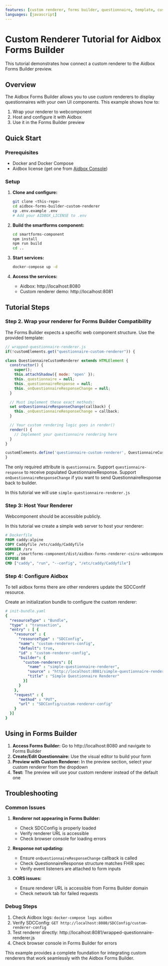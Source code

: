 ```yaml
---
features: [custom renderer, forms builder, questionnaire, template, customization]
languages: [javascript]
---
```

# Custom Renderer Tutorial for Aidbox Forms Builder

This tutorial demonstrates how connect a custom renderer to the Aidbox Forms Builder preview.

## Overview

The Aidbox Forms Builder allows you to use custom renderers to display questionnaires with your own UI components. This example shows how to:

1. Wrap your renderer to webcomponent
2. Host and configure it with Aidbox
3. Use it in the Forms Builder preview

## Quick Start

### Prerequisites

- Docker and Docker Compose
- Aidbox license (get one from [Aidbox Console](https://aidbox.io))

### Setup

1. **Clone and configure:**
   ```bash
   git clone <this-repo>
   cd aidbox-forms-builder-custom-renderer
   cp .env.example .env
   # Add your AIDBOX_LICENSE to .env
   ```

2. **Build the smartforms component:**
   ```bash
   cd smartforms-component
   npm install
   npm run build
   cd ..
   ```

3. **Start services:**
   ```bash
   docker-compose up -d
   ```

4. **Access the services:**
   - Aidbox: http://localhost:8080
   - Custom renderer demo: http://localhost:8081

## Tutorial Steps

### Step 2. Wrap your renderer for Forms Builder Compatibility

The Forms Builder expects a specific web component structure. Use the provided template:

```javascript
// wrapped-questionnaire-renderer.js
if(!customElements.get("questionnaire-custom-renderer")) {

class QuestionnaireCustomRenderer extends HTMLElement {
  constructor() {
    super();
    this.attachShadow({ mode: 'open' });
    this._questionnaire = null;
    this._questionnaireResponse = null;
    this._onQuestionnaireResponseChange = null;
  }

  // Must implement these exact methods:
  set onQuestionnaireResponseChange(callback) {
    this._onQuestionnaireResponseChange = callback;
  }

  // Your custom rendering logic goes in render()
  render() {
    // Implement your questionnaire rendering here
  }
}

customElements.define('questionnaire-custom-renderer', QuestionnaireCustomRenderer);
}
```

The only required attribute is `questionnaire`. 
Support `questionnaire-response` to receive populated QuestionnaireResponse.
Support `onQuestionnaireResponseChange` if you want to send QuestionnaireResponse back to builder. 

In this tutorial we will use `simple-questionnaire-renderer.js`

### Step 3: Host Your Renderer

Webcomponent should be accessible publicly. 

In this tutorial we create a simple web server to host your renderer:

```dockerfile
# Dockerfile
FROM caddy:alpine
COPY Caddyfile /etc/caddy/Caddyfile
WORKDIR /srv
COPY ./smartforms-component/dist/aidbox-forms-renderer-csiro-webcomponent.js /srv/
EXPOSE 80
CMD ["caddy", "run", "--config", "/etc/caddy/Caddyfile"]
```

### Step 4: Configure Aidbox

To tell aidbox forms there are other renderers update the SDCConfif resource.

Create an initialization bundle to configure the custom renderer:

```yaml
# init-bundle.yaml
{
  "resourceType" : "Bundle",
  "type" : "transaction",
  "entry" : [ {
    "resource" : {
      "resourceType" : "SDCConfig",
      "name": "custom-renderers-config",
      "default": true,
      "id" : "custom-renderer-config",
      "builder": {
        "custom-renderers": [{
          "name" : "simple-questionnaire-renderer",
          "source" : "http://localhost:8081/simple-questionnaire-renderer.js",
          "title" : "Simple Questionnaire Renderer"
        }]
      }
    },
    "request" : {
      "method" : "PUT",
      "url" : "SDCConfig/custom-renderer-config"
    }
  }]
}
```

## Using in Forms Builder

1. **Access Forms Builder:** Go to http://localhost:8080 and navigate to Forms Builder
2. **Create/Edit Questionnaire:** Use the visual editor to build your form
3. **Preview with Custom Renderer:** In the preview section, select your custom renderer from the dropdown
4. **Test:** The preview will use your custom renderer instead of the default one


## Troubleshooting

### Common Issues

1. **Renderer not appearing in Forms Builder:**
   - Check SDCConfig is properly loaded
   - Verify renderer URL is accessible
   - Check browser console for loading errors

2. **Response not updating:**
   - Ensure `onQuestionnaireResponseChange` callback is called
   - Check QuestionnaireResponse structure matches FHIR spec
   - Verify event listeners are attached to form inputs

3. **CORS issues:**
   - Ensure renderer URL is accessible from Forms Builder domain
   - Check network tab for failed requests

### Debug Steps

1. Check Aidbox logs: `docker-compose logs aidbox`
2. Verify SDCConfig: `GET http://localhost:8080/SDCConfig/custom-renderer-config`
3. Test renderer directly: http://localhost:8081/wrapped-questionnaire-renderer.js
4. Check browser console in Forms Builder for errors


This example provides a complete foundation for integrating custom renderers that work seamlessly with the Aidbox Forms Builder.